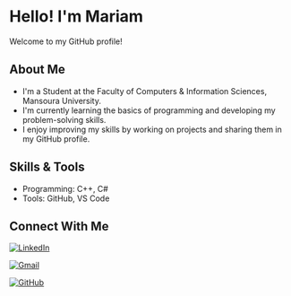 # Hello! I'm Mariam
Welcome to my GitHub profile!

## About Me
- I'm a Student at the Faculty of Computers & Information Sciences, Mansoura University.
- I'm currently learning the basics of programming and developing my problem-solving skills.
- I enjoy improving my skills by working on projects and sharing them in my GitHub profile.

## Skills & Tools
- Programming: C++, C#  
- Tools: GitHub, VS Code
  
## Connect With Me

[![LinkedIn](https://img.shields.io/badge/LinkedIn-blue?style=flat&logo=linkedin&logoColor=white)](https://www.linkedin.com/in/mariam-al-menshawy-56673333a?utm_source=share&utm_campaign=share_via&utm_content=profile&utm_medium=ios_app)

[![Gmail](https://img.shields.io/badge/Gmail-red?style=flat&logo=gmail&logoColor=white)](mailto:maryammanshawy@gmail.com)

[![GitHub](https://img.shields.io/badge/GitHub-black?style=flat&logo=github)](https://github.com/MaryamAlMenshawy)






<!--
**MariamAlMenshawy/MariamAlMenshawy** is a ✨ _special_ ✨ repository because its `README.md` (this file) appears on your GitHub profile.

Here are some ideas to get you started:

- 🔭 I’m currently working on ...
- 🌱 I’m currently learning ...
- 👯 I’m looking to collaborate on ...
- 🤔 I’m looking for help with ...
- 💬 Ask me about ...
- 📫 How to reach me: ...
- 😄 Pronouns: ...
- ⚡ Fun fact: ...
-->
